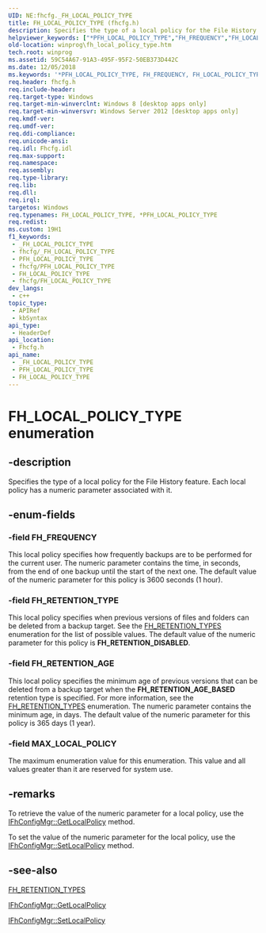 ```yaml
---
UID: NE:fhcfg._FH_LOCAL_POLICY_TYPE
title: FH_LOCAL_POLICY_TYPE (fhcfg.h)
description: Specifies the type of a local policy for the File History feature. Each local policy has a numeric parameter associated with it.
helpviewer_keywords: ["*PFH_LOCAL_POLICY_TYPE","FH_FREQUENCY","FH_LOCAL_POLICY_TYPE","FH_LOCAL_POLICY_TYPE enumeration [Windows API]","FH_RETENTION_AGE","FH_RETENTION_TYPE","MAX_LOCAL_POLICY","fhcfg/FH_FREQUENCY","fhcfg/FH_LOCAL_POLICY_TYPE","fhcfg/FH_RETENTION_AGE","fhcfg/FH_RETENTION_TYPE","fhcfg/MAX_LOCAL_POLICY","winprog.fh_local_policy_type"]
old-location: winprog\fh_local_policy_type.htm
tech.root: winprog
ms.assetid: 59C54A67-91A3-495F-95F2-50EB373D442C
ms.date: 12/05/2018
ms.keywords: '*PFH_LOCAL_POLICY_TYPE, FH_FREQUENCY, FH_LOCAL_POLICY_TYPE, FH_LOCAL_POLICY_TYPE enumeration [Windows API], FH_RETENTION_AGE, FH_RETENTION_TYPE, MAX_LOCAL_POLICY, fhcfg/FH_FREQUENCY, fhcfg/FH_LOCAL_POLICY_TYPE, fhcfg/FH_RETENTION_AGE, fhcfg/FH_RETENTION_TYPE, fhcfg/MAX_LOCAL_POLICY, winprog.fh_local_policy_type'
req.header: fhcfg.h
req.include-header: 
req.target-type: Windows
req.target-min-winverclnt: Windows 8 [desktop apps only]
req.target-min-winversvr: Windows Server 2012 [desktop apps only]
req.kmdf-ver: 
req.umdf-ver: 
req.ddi-compliance: 
req.unicode-ansi: 
req.idl: Fhcfg.idl
req.max-support: 
req.namespace: 
req.assembly: 
req.type-library: 
req.lib: 
req.dll: 
req.irql: 
targetos: Windows
req.typenames: FH_LOCAL_POLICY_TYPE, *PFH_LOCAL_POLICY_TYPE
req.redist: 
ms.custom: 19H1
f1_keywords:
 - _FH_LOCAL_POLICY_TYPE
 - fhcfg/_FH_LOCAL_POLICY_TYPE
 - PFH_LOCAL_POLICY_TYPE
 - fhcfg/PFH_LOCAL_POLICY_TYPE
 - FH_LOCAL_POLICY_TYPE
 - fhcfg/FH_LOCAL_POLICY_TYPE
dev_langs:
 - c++
topic_type:
 - APIRef
 - kbSyntax
api_type:
 - HeaderDef
api_location:
 - Fhcfg.h
api_name:
 - _FH_LOCAL_POLICY_TYPE
 - PFH_LOCAL_POLICY_TYPE
 - FH_LOCAL_POLICY_TYPE
---
```


# FH_LOCAL_POLICY_TYPE enumeration


## -description

Specifies the type of a local policy for the File History feature. Each local policy has a numeric parameter associated with it.

## -enum-fields

### -field FH_FREQUENCY

This local policy specifies how frequently backups are to be performed for the current user. The numeric parameter contains the time, in seconds, from the end of one backup until the start of the next one. The default value of the numeric parameter for this policy is 3600 seconds (1 hour).

### -field FH_RETENTION_TYPE

This  local policy specifies when previous versions of files and folders can be deleted from a backup target. See the <a href="/windows/desktop/api/fhcfg/ne-fhcfg-fh_retention_types">FH_RETENTION_TYPES</a> enumeration for the list of possible values. The default value of the numeric parameter for this policy is <b>FH_RETENTION_DISABLED</b>.

### -field FH_RETENTION_AGE

This local policy specifies the minimum age of previous versions that can be deleted from a backup target when the  <b>FH_RETENTION_AGE_BASED</b> retention type is specified. For more information, see the <a href="/windows/desktop/api/fhcfg/ne-fhcfg-fh_retention_types">FH_RETENTION_TYPES</a> enumeration. The numeric parameter contains the minimum age, in days. The default value of the numeric parameter for this policy is 365 days (1 year).

### -field MAX_LOCAL_POLICY

The maximum enumeration value for this enumeration. This value and all values greater than it are reserved for system use.

## -remarks

To retrieve the value of the numeric parameter for a local policy, use the <a href="/windows/desktop/api/fhcfg/nf-fhcfg-ifhconfigmgr-getlocalpolicy">IFhConfigMgr::GetLocalPolicy</a> method.

To set the value of the numeric parameter for the local policy, use the <a href="/windows/desktop/api/fhcfg/nf-fhcfg-ifhconfigmgr-setlocalpolicy">IFhConfigMgr::SetLocalPolicy</a> method.

## -see-also

<a href="/windows/desktop/api/fhcfg/ne-fhcfg-fh_retention_types">FH_RETENTION_TYPES</a>



<a href="/windows/desktop/api/fhcfg/nf-fhcfg-ifhconfigmgr-getlocalpolicy">IFhConfigMgr::GetLocalPolicy</a>



<a href="/windows/desktop/api/fhcfg/nf-fhcfg-ifhconfigmgr-setlocalpolicy">IFhConfigMgr::SetLocalPolicy</a>

